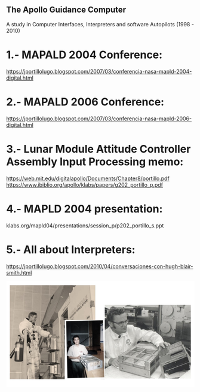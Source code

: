 ## The Apollo Guidance Computer
A study in Computer Interfaces, Interpreters and software Autopilots (1998 - 2010)

# 1.- MAPALD 2004 Conference:
https://jportillolugo.blogspot.com/2007/03/conferencia-nasa-mapld-2004-digital.html

# 2.- MAPALD 2006 Conference:
https://jportillolugo.blogspot.com/2007/03/conferencia-nasa-mapld-2006-digital.html

# 3.- Lunar Module Attitude Controller Assembly Input Processing memo:
https://web.mit.edu/digitalapollo/Documents/Chapter8/portillo.pdf
https://www.ibiblio.org/apollo/klabs/papers/g202_portillo_p.pdf

# 4.- MAPLD 2004 presentation:
klabs.org/mapld04/presentations/session_p/p202_portillo_s.ppt

# 5.- All about Interpreters:
https://jportillolugo.blogspot.com/2010/04/conversaciones-con-hugh-blair-smith.html

![AGC](https://github.com/jportillo34/ApolloGuidanceComputer/blob/main/AGC_montaje.jpg)
